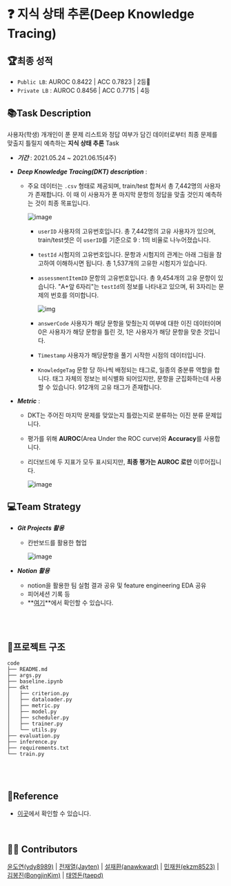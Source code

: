 # :question: 지식 상태 추론(Deep Knowledge Tracing)

## 🏆최종 성적

- `Public LB`: AUROC 0.8422 | ACC 0.7823 | 2등:2nd_place_medal:
- `Private LB` : AUROC 0.8456 | ACC 0.7715 | 4등



## 📚Task Description

사용자(학생) 개개인이 푼 문제 리스트와 정답 여부가 담긴 데이터로부터 최종 문제를 맞출지 틀릴지 예측하는 **지식 상태 추론** Task

- ***기간*** : 2021.05.24 ~ 2021.06.15(4주)

- ***Deep Knowledge Tracing(DKT) description*** :

	- 주요 데이터는 `.csv` 형태로 제공되며, train/test 합쳐서 총 7,442명의 사용자가 존재합니다. 이 때 이 사용자가 푼 마지막 문항의 정답을 맞출 것인지 예측하는 것이 최종 목표입니다.

		![image](https://user-images.githubusercontent.com/38639633/122147484-f3c1a280-ce93-11eb-8e42-2d8d6ad0fb83.png)

		- `userID` 사용자의 고유번호입니다. 총 7,442명의 고유 사용자가 있으며, train/test셋은 이 `userID`를 기준으로 9 : 1의 비율로 나누어졌습니다.

		- `testId` 시험지의 고유번호입니다. 문항과 시험지의 관계는 아래 그림을 참고하여 이해하시면 됩니다. 총 1,537개의 고유한 시험지가 있습니다.

		- `assessmentItemID` 문항의 고유번호입니다. 총 9,454개의 고유 문항이 있습니다. "A+앞 6자리"는 `testId`의 정보를 나타내고 있으며, 뒤 3자리는 문제의 번호를 의미합니다.

			![img](https://user-images.githubusercontent.com/38639633/123995680-8d975c80-da09-11eb-887b-5946aa82df37.png)

		- `answerCode` 사용자가 해당 문항을 맞췄는지 여부에 대한 이진 데이터이며 0은 사용자가 해당 문항을 틀린 것, 1은 사용자가 해당 문항을 맞춘 것입니다.

		- `Timestamp` 사용자가 해당문항을 풀기 시작한 시점의 데이터입니다.

		- `KnowledgeTag` 문항 당 하나씩 배정되는 태그로, 일종의 중분류 역할을 합니다. 태그 자체의 정보는 비식별화 되어있지만, 문항을 군집화하는데 사용할 수 있습니다. 912개의 고유 태그가 존재합니다.

		

- ***Metric*** : 

	- DKT는 주어진 마지막 문제를 맞았는지 틀렸는지로 분류하는 이진 분류 문제입니다. 

	- 평가를 위해 **AUROC**(Area Under the ROC curve)와 **Accuracy**를 사용합니다. 

	- 리더보드에 두 지표가 모두 표시되지만, **최종 평가는 AUROC 로만** 이루어집니다.

		![image](https://user-images.githubusercontent.com/38639633/122149543-32a52780-ce97-11eb-8384-ed1de4ad58d5.png)

		

## :computer:Team Strategy

- ***Git Projects 활용***

	- 칸반보드를 활용한 협업

		![image](https://user-images.githubusercontent.com/38639633/122527657-7d20d280-d056-11eb-8ab1-d9786260776e.png)

- ***Notion 활용***

	- notion을 활용한 팀 실험 결과 공유 및 feature engineering EDA 공유
	- 피어세션 기록 등
	- **[여기](https://www.notion.so/Home-b263b1f24c3147ac9f8f2544178d66f6)**에서 확인할 수 있습니다.

	

<br><br>

## 📁프로젝트 구조

```
code  
├── README.md  
├── args.py  
├── baseline.ipynb  
├── dkt  
│   ├── criterion.py  
│   ├── dataloader.py  
│   ├── metric.py  
│   ├── model.py  
│   ├── scheduler.py  
│   ├── trainer.py  
│   └── utils.py  
├── evaluation.py  
├── inference.py  
├── requirements.txt  
└── train.py
```



<br><br>



## :handshake:Reference 

- [이곳](https://www.notion.so/8f643763c8d94a6b95fa18d188a95b89?v=506161d2c96648bc9f56b0519592acaf)에서 확인할 수 있습니다.

<br/>

## :man_technologist: Contributors

[윤도연(ydy8989)](https://github.com/ydy8989) | [전재열(Jayten)](https://github.com/jayten-jeon) | [설재환(anawkward)](https://github.com/anawkward) | [민재원(ekzm8523)](https://github.com/ekzm8523) | [김봉진(BongjinKim)](https://github.com/BongjinKim) | [태영돈(taepd)](https://github.com/taepd)







